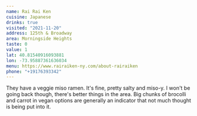 ```yaml
---
name: Rai Rai Ken
cuisine: Japanese
drinks: true
visited: "2021-11-20"
address: 125th & Broadway
area: Morningside Heights
taste: 0
value: 1
lat: 40.81540916093881
lon: -73.95887361636034
menu: https://www.rairaiken-ny.com/about-rairaiken
phone: "+19176393342"
---
```


They have a veggie miso ramen. It's fine, pretty salty and miso-y. I won't be going back though, there's better things in the area. Big chunks of brocolli and carrot in vegan options are generally an indicator that not much thought is being put into it.
